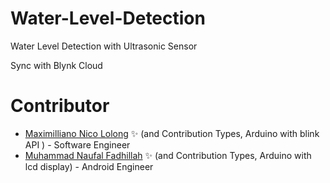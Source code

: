 # Water-Level-Detection
Water Level Detection with Ultrasonic Sensor

Sync with Blynk Cloud


# Contributor

* [Maximilliano Nico Lolong](https://github.com/MaximillianoNico) ✨ (and Contribution Types, Arduino with blink API )  - Software Engineer
* [Muhammad Naufal Fadhillah](https://github.com/nauhalf) ✨ (and Contribution Types, Arduino with lcd display)  - Android Engineer
